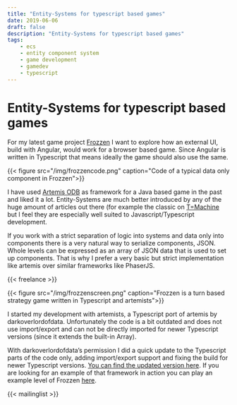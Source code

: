 ```yaml
---
title: "Entity-Systems for typescript based games"
date: 2019-06-06
draft: false
description: "Entity-Systems for typescript based games"
tags:
    - ecs
    - entity component system
    - game development
    - gamedev
    - typescript
---
```


# Entity-Systems for typescript based games

For my latest game project [Frozzen](https://frozzen-client.appspot.com/) I want to explore how an external UI, build with Angular, would work for a browser based game. Since Angular is written in Typescript that means ideally the game should also use the same.

{{< figure src="/img/frozzencode.png" caption="Code of a typical data only component in Frozzen">}}

I have used [Artemis ODB](https://github.com/junkdog/artemis-odb) as framework for a Java based game in the past and liked it a lot. Entity-Systems are much better introduced by any of the huge amount of articles out there (for example the classic on [T=Machine](http://t-machine.org/index.php/2007/09/03/entity-systems-are-the-future-of-mmog-development-part-1/) but I feel they are especially well suited to Javascript/Typescript development.

If you work with a strict separation of logic into systems and data only into components there is a very natural way to serialize components, JSON. Whole levels can be expressed as an array of JSON data that is used to set up components. That is why I prefer a very basic but strict implementation like artemis over similar frameworks like PhaserJS.

{{< freelance >}}

{{< figure src="/img/frozzenscreen.png" caption="Frozzen is a turn based strategy game written in Typescript and artemists">}}

I started my development with artemists, a Typescript port of artemis by darkoverlordofdata. Unfortunately the code is a bit outdated and does not use import/export and can not be directly imported for newer Typescript versions (since it extends the built-in Array).

With darkoverlordofdata’s permission I did a quick update to the Typescript parts of the code only, adding import/export support and fixing the build for newer Typescript versions. [You can find the updated version here](https://github.com/rhazn/artemis-ts). If you are looking for an example of that framework in action you can play an example level of Frozzen [here](https://frozzen-client.appspot.com/).

{{< mailinglist >}}